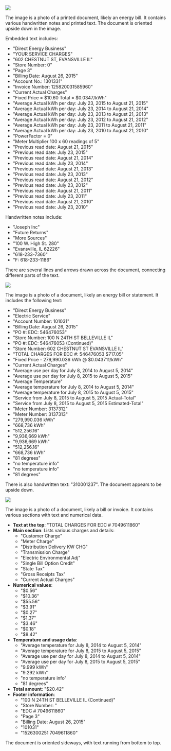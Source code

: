 ![](images/img-0.jpeg)

The image is a photo of a printed document, likely an energy bill. It contains various handwritten notes and printed text. The document is oriented upside down in the image.

Embedded text includes:

- "Direct Energy Business"
- "YOUR SERVICE CHARGES"
- "602 CHESTNUT ST, EVANSVILLE IL"
- "Store Number: 0"
- "Page 3"
- "Billing Date: August 26, 2015"
- "Account No.: 1301331"
- "Invoice Number: 125820031585960"
- "Current Actual Charges"
- "Fixed Price = $10.60 Total = $0.0347/kWh"
- "Average Actual kWh per day: July 23, 2015 to August 21, 2015"
- "Average Actual kWh per day: July 23, 2014 to August 21, 2014"
- "Average Actual kWh per day: July 23, 2013 to August 21, 2013"
- "Average Actual kWh per day: July 23, 2012 to August 21, 2012"
- "Average Actual kWh per day: July 23, 2011 to August 21, 2011"
- "Average Actual kWh per day: July 23, 2010 to August 21, 2010"
- "PowerFactor = 0"
- "Meter Multiplier 100 x 60 readings of 5"
- "Previous read date: August 21, 2015"
- "Previous read date: July 23, 2015"
- "Previous read date: August 21, 2014"
- "Previous read date: July 23, 2014"
- "Previous read date: August 21, 2013"
- "Previous read date: July 23, 2013"
- "Previous read date: August 21, 2012"
- "Previous read date: July 23, 2012"
- "Previous read date: August 21, 2011"
- "Previous read date: July 23, 2011"
- "Previous read date: August 21, 2010"
- "Previous read date: July 23, 2010"

Handwritten notes include:

- "Joseph Inc"
- "Future Returns"
- "More Sources"
- "100 W. High St. 280"
- "Evansville, IL 62226"
- "618-233-7360"
- "F: 618-233-1186"

There are several lines and arrows drawn across the document, connecting different parts of the text.

![](images/img-1.jpeg)

The image is a photo of a document, likely an energy bill or statement. It includes the following text:

- "Direct Energy Business"
- "Electric Service"
- "Account Number: 101031"
- "Billing Date: August 26, 2015"
- "PO #: EDC: 546476053"
- "Store Number: 100 N 24TH ST BELLEVILLE IL"
- "PO #: EDC: 546476053 (Continued)"
- "Store Number: 602 CHESTNUT ST EVANSVILLE IL"
- "TOTAL CHARGES FOR EDC #: 546476053 $717.05"
- "Fixed Price - 279,990.036 kWh @ $0.043711/kWh"
- "Current Actual Charges"
- "Average use per day for July 8, 2014 to August 5, 2014"
- "Average use per day for July 8, 2015 to August 5, 2015"
- "Average Temperature"
- "Average temperature for July 8, 2014 to August 5, 2014"
- "Average temperature for July 8, 2015 to August 5, 2015"
- "Service from July 8, 2015 to August 5, 2015 Actual-Total"
- "Service from July 8, 2015 to August 5, 2015 Estimated-Total"
- "Meter Number: 3137312"
- "Meter Number: 3137313"
- "279,990.036 kWh"
- "668,736 kWh"
- "512,256.16"
- "9,936,669 kWh"
- "9,936,669 kWh"
- "512,256.16"
- "668,736 kWh"
- "81 degrees"
- "no temperature info"
- "no temperature info"
- "81 degrees"

There is also handwritten text: "310001237". The document appears to be upside down.

![](images/img-2.jpeg)

The image is a photo of a document, likely a bill or invoice. It contains various sections with text and numerical data.

- **Text at the top**: "TOTAL CHARGES FOR EDC # 7049611860"
- **Main section**: Lists various charges and details:
  - "Customer Charge"
  - "Meter Charge"
  - "Distribution Delivery KW CHG"
  - "Transmission Charge"
  - "Electric Environmental Adj"
  - "Single Bill Option Credit"
  - "State Tax"
  - "Gross Receipts Tax"
  - "Current Actual Charges"
- **Numerical values**: 
  - "$0.56"
  - "$10.36"
  - "$55.56"
  - "$3.91"
  - "$0.27"
  - "$1.37"
  - "$3.46"
  - "$0.18"
  - "$8.42"
- **Temperature and usage data**:
  - "Average temperature for July 8, 2014 to August 5, 2014"
  - "Average temperature for July 8, 2015 to August 5, 2015"
  - "Average use per day for July 8, 2014 to August 5, 2014"
  - "Average use per day for July 8, 2015 to August 5, 2015"
  - "9.999 kWh"
  - "9.292 kWh"
  - "no temperature info"
  - "81 degrees"
- **Total amount**: "$20.42"
- **Footer information**: 
  - "100 N 24TH ST BELLEVILLE IL (Continued)"
  - "Store Number: "
  - "EDC # 7049611860"
  - "Page 3"
  - "Billing Date: August 26, 2015"
  - "101031"
  - "1526300251 7049611860"

The document is oriented sideways, with text running from bottom to top.
